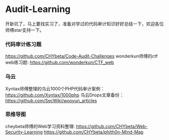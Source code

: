 # Audit-Learning

开新坑了，马上要找实习了，准备对学过的代码审计知识好好总结一下，欢迎各位师傅star支持一下。


### 代码审计练习题

https://github.com/CHYbeta/Code-Audit-Challenges
wonderkun师傅的ctf web练习题: https://github.com/wonderkun/CTF_web


### 乌云 

Xyntax师傅整理的乌云1000个PHP代码审计案例： https://github.com/Xyntax/1000php
乌云Drops文章备份： https://github.com/SecWiki/wooyun_articles


### 思维导图
cheybeta师傅的Web学习资料整理: https://github.com/CHYbeta/Web-Security-Learning
https://github.com/CHYbeta/phith0n-Mind-Map